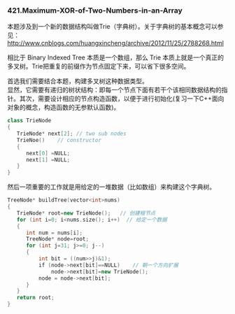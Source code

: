 ### 421.Maximum-XOR-of-Two-Numbers-in-an-Array

本题涉及到一个新的数据结构叫做Trie（字典树）。关于字典树的基本概念可以参见： http://www.cnblogs.com/huangxincheng/archive/2012/11/25/2788268.html

相比于 Binary Indexed Tree 本质是一个数组，那么 Trie 本质上就是一个真正的多叉树。Trie把重复的前缀作为节点固定下来，可以省下很多空间。

首选我们需要结合本题，构建多叉树这种数据类型。    
显然，它需要有递归的树状结构：即每一个节点下面有若干个该相同数据结构的指针。其次，需要设计相应的节点构造函数，以便于进行初始化(复习一下C++面向对象的概念，构造函数的无参默认函数)。
```cpp
class TrieNode
{
   TrieNode* next[2]; // two sub nodes
   TrieNoe()    // constructor 
   {
      next[0] =NULL;
      next[1] =NULL;
   }
}
```
然后一项重要的工作就是用给定的一堆数据（比如数组）来构建这个字典树。
```cpp
TreeNode* buildTree(vector<int>nums)
{
   TrieNode* root=new TrieNode();   // 创建根节点
   for (int i=0; i<nums.size(); i++)  // 给定一个数据
   {
      int num = nums[i];
      TreeNode* node=root;
      for (int j=31; j>=0; j--)
      {
          int bit = ((num>>j)&1);
          if (node->next[bit]==NULL)    // 朝一个方向扩展 
              node->next[bit]=new TrieNode();
          node = node->next[bit];
      }      
   }   
   return root;
}
```
